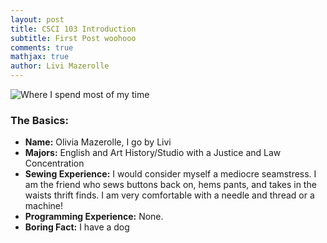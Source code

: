 ```yaml
---
layout: post
title: CSCI 103 Introduction
subtitle: First Post woohooo
comments: true
mathjax: true
author: Livi Mazerolle
---
```

![Where I spend most of my time](https://lpm3-ccbp.github.io/assets/img/Track)
### The Basics:
- **Name:** Olivia Mazerolle, I go by Livi
- **Majors:** English and Art History/Studio with a Justice and Law Concentration 
- **Sewing Experience:** I would consider myself a mediocre seamstress. I am the friend who sews buttons back on, hems pants, and takes in the waists thrift finds. I am very comfortable with a needle and thread or a machine! 
- **Programming Experience:** None.
- **Boring Fact:** I have a dog
